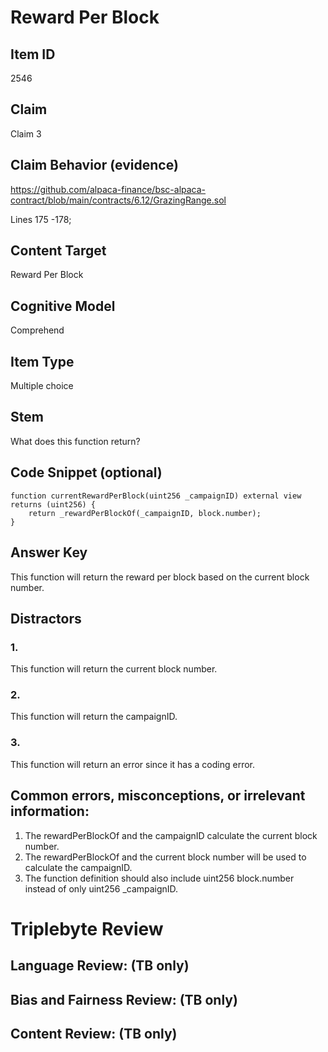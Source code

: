 # Reward Per Block

## Item ID
2546

## Claim
Claim 3

## Claim Behavior (evidence)
https://github.com/alpaca-finance/bsc-alpaca-contract/blob/main/contracts/6.12/GrazingRange.sol

Lines 175 -178;

## Content Target
Reward Per Block

## Cognitive Model
Comprehend

## Item Type
Multiple choice

## Stem
What does this function return?

## Code Snippet (optional)
```solidity
function currentRewardPerBlock(uint256 _campaignID) external view returns (uint256) {
    return _rewardPerBlockOf(_campaignID, block.number);
}
```

## Answer Key
This function will return the reward per block based on the current block number.

## Distractors
### 1.
This function will return the current block number.

### 2.
This function will return the campaignID.

### 3.
This function will return an error since it has a coding error.

## Common errors, misconceptions, or irrelevant information:
1. The rewardPerBlockOf and the campaignID calculate the current block number.
2. The rewardPerBlockOf and the current block number will be used to calculate the campaignID.
3. The function definition should also include uint256 block.number instead of only uint256 _campaignID.

# Triplebyte Review

## Language Review: (TB only)

## Bias and Fairness Review: (TB only)

## Content Review: (TB only)
